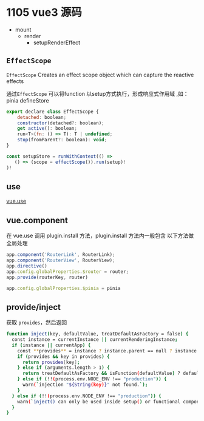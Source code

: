 # 1105 vue3 源码

- mount
    - render
        - setupRenderEffect
        

## `EffectScope`

`EffectScope`  Creates an effect scope object which can capture the reactive effects

通过`EffectScope` 可以将function 以setup方式执行，形成响应式作用域 ,如：pinia defineStore

```jsx
export declare class EffectScope {
	detached: boolean;
	constructor(detached?: boolean);
	get active(): boolean;
	run<T>(fn: () => T): T | undefined;
	stop(fromParent?: boolean): void;
}

const setupStore = runWithContext(() =>
   () => (scope = effectScope()).run(setup)!
)!
```

## use

[vue.use](1105%20vue3%20%E6%BA%90%E7%A0%81%203bb4ec29478b406b9a714c07611aa31a/vue%20use%20b56fb9ea0ecf4f6a8d8470faf3a933c2.md)

## vue.component

在 vue.use 调用 plugin.install 方法，plugin.install 方法内一般包含 以下方法做全局处理

```jsx
app.component('RouterLink', RouterLink);
app.component('RouterView', RouterView);
app.directive()
app.config.globalProperties.$router = router;
app.provide(routerKey, router)

app.config.globalProperties.$pinia = pinia
```

## provide/inject

获取 `provides`，然后返回

```bash
function inject(key, defaultValue, treatDefaultAsFactory = false) {
  const instance = currentInstance || currentRenderingInstance;
  if (instance || currentApp) {
    const **provides** = instance ? instance.parent == null ? instance.vnode.appContext && instance.vnode.appContext.provides : instance.parent.provides : currentApp._context.provides;
    if (provides && key in provides) {
      return provides[key];
    } else if (arguments.length > 1) {
      return treatDefaultAsFactory && isFunction(defaultValue) ? defaultValue.call(instance && instance.proxy) : defaultValue;
    } else if (!!(process.env.NODE_ENV !== "production")) {
      warn(`injection "${String(key)}" not found.`);
    }
  } else if (!!(process.env.NODE_ENV !== "production")) {
    warn(`inject() can only be used inside setup() or functional components.`);
  }
}

```